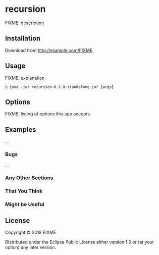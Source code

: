 # recursion

FIXME: description

## Installation

Download from http://example.com/FIXME.

## Usage

FIXME: explanation

    $ java -jar recursion-0.1.0-standalone.jar [args]

## Options

FIXME: listing of options this app accepts.

## Examples

...

### Bugs

...

### Any Other Sections
### That You Think
### Might be Useful

## License

Copyright © 2018 FIXME

Distributed under the Eclipse Public License either version 1.0 or (at
your option) any later version.
